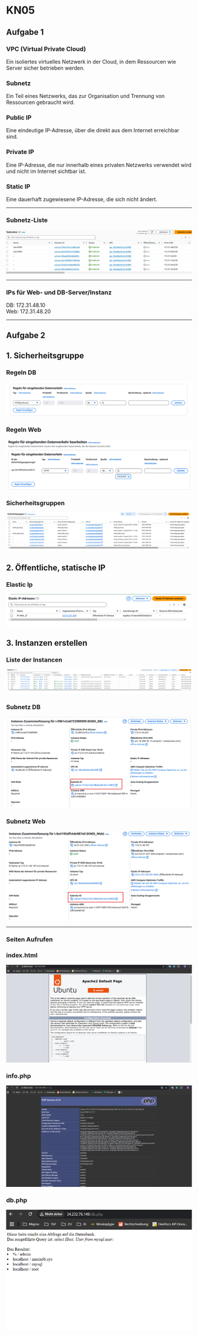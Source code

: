 # KN05

## Aufgabe 1

### VPC (Virtual Private Cloud)  
Ein isoliertes virtuelles Netzwerk in der Cloud, in dem Ressourcen wie Server sicher betrieben werden.

### Subnetz  
Ein Teil eines Netzwerks, das zur Organisation und Trennung von Ressourcen gebraucht wird.

### Public IP  
Eine eindeutige IP-Adresse, über die direkt aus dem Internet erreichbar sind.

### Private IP  
Eine IP-Adresse, die nur innerhalb eines privaten Netzwerks verwendet wird und nicht im Internet sichtbar ist.

### Static IP  
Eine dauerhaft zugewiesene IP-Adresse, die sich nicht ändert.

---

### Subnetz-Liste
![Subnetz-Liste](Images/Subnetze.png)

---

### IPs für Web- und DB-Server/Instanz
DB: 172.31.48.10  
Web: 172.31.48.20

---

## Aufgabe 2

## 1. Sicherheitsgruppe

### Regeln DB
![Regeln_DB](Images/Rules_DB.png)

### Regeln Web
![Regeln_Web](Images/Rules_Web.png)

### Sicherheitsgruppen
![Sicherheitsgruppe](Images/Sicherheitsgruppen.png)

## 2. Öffentliche, statische IP

### Elastic Ip
![Elastic_IP](Images/Elastic-Ip.png)

## 3. Instanzen erstellen

### Liste der Instancen
![Instanzen](Images/Instances.png)

### Subnetz DB
![Subnetz_DB](Images/KN05_DB_Sub.png)

### Subnetz Web
![Subnetz_Web](Images/KN05_Web_Sub.png)

---

### Seiten Aufrufen

### index.html
![index](images/index.png)

### info.php
![info.php](images/info.php.png)

### db.php
![db.php](images/db.php.png)